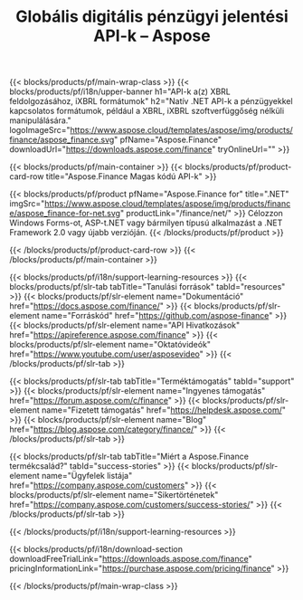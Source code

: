 ﻿---
title: Globális digitális pénzügyi jelentési API-k – Aspose 
weight: 10
url: /hu/family
description: Könyvtár a pénzügyi vonatkozású formátumok manipulálására, amelyeket a vállalatok bejelentésekor, valamint az alapokról és tőkeáttételekről szóló jelentések készítésére használnak bármely platformon
---
{{< blocks/products/pf/main-wrap-class >}}
{{< blocks/products/pf/i18n/upper-banner h1="API-k a(z) XBRL feldolgozásához, iXBRL formátumok" h2="Natív .NET API-k a pénzügyekkel kapcsolatos formátumok, például a XBRL, iXBRL szoftverfüggőség nélküli manipulálására." logoImageSrc="https://www.aspose.cloud/templates/aspose/img/products/finance/aspose_finance.svg" pfName="Aspose.Finance" downloadUrl="https://downloads.aspose.com/finance" tryOnlineUrl="" >}}

{{< blocks/products/pf/main-container >}}
{{< blocks/products/pf/product-card-row title="Aspose.Finance Magas kódú API-k" >}}

{{< blocks/products/pf/product pfName="Aspose.Finance for" title=".NET" imgSrc="https://www.aspose.cloud/templates/aspose/img/products/finance/aspose_finance-for-net.svg" productLink="/finance/net/" >}}
Célozzon Windows Forms-ot, ASP-t.NET vagy bármilyen típusú alkalmazást a .NET Framework 2.0 vagy újabb verzióján.
{{< /blocks/products/pf/product >}}

{{< /blocks/products/pf/product-card-row >}}
{{< /blocks/products/pf/main-container >}}

{{< blocks/products/pf/i18n/support-learning-resources >}}
{{< blocks/products/pf/slr-tab tabTitle="Tanulási források" tabId="resources" >}}
{{< blocks/products/pf/slr-element name="Dokumentáció" href="https://docs.aspose.com/finance/" >}}
{{< blocks/products/pf/slr-element name="Forráskód" href="https://github.com/aspose-finance" >}}
{{< blocks/products/pf/slr-element name="API Hivatkozások" href="https://apireference.aspose.com/finance" >}}
{{< blocks/products/pf/slr-element name="Oktatóvideók" href="https://www.youtube.com/user/asposevideo" >}}
{{< /blocks/products/pf/slr-tab >}}

{{< blocks/products/pf/slr-tab tabTitle="Terméktámogatás" tabId="support" >}}
{{< blocks/products/pf/slr-element name="Ingyenes támogatás" href="https://forum.aspose.com/c/finance" >}}
{{< blocks/products/pf/slr-element name="Fizetett támogatás" href="https://helpdesk.aspose.com/" >}}
{{< blocks/products/pf/slr-element name="Blog" href="https://blog.aspose.com/category/finance/" >}}
{{< /blocks/products/pf/slr-tab >}}

{{< blocks/products/pf/slr-tab tabTitle="Miért a Aspose.Finance termékcsalád?" tabId="success-stories" >}}
{{< blocks/products/pf/slr-element name="Ügyfelek listája" href="https://company.aspose.com/customers" >}}
{{< blocks/products/pf/slr-element name="Sikertörténetek" href="https://company.aspose.com/customers/success-stories/" >}}
{{< /blocks/products/pf/slr-tab >}}

{{< /blocks/products/pf/i18n/support-learning-resources >}}

{{< blocks/products/pf/i18n/download-section downloadFreeTrialLink="https://downloads.aspose.com/finance" pricingInformationLink="https://purchase.aspose.com/pricing/finance" >}}

{{< /blocks/products/pf/main-wrap-class >}}